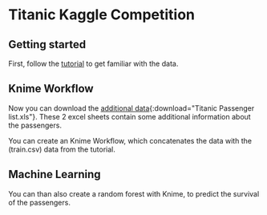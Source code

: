 # Titanic Kaggle Competition

## Getting started

First, follow the [tutorial](http://trevorstephens.com/kaggle-titanic-tutorial/getting-started-with-r/) to get familiar with the data.

## Knime Workflow

Now you can download the [additional data](data/Titanic%20Passenger%20list.xls){:download="Titanic Passenger list.xls"}.
These 2 excel sheets contain some additional information about the passengers.

You can create an Knime Workflow, which concatenates the data with the (train.csv) data from the tutorial.

## Machine Learning

You can than also create a random forest with Knime, to predict the survival of the passengers.
